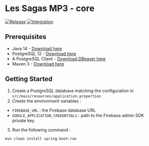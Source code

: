 # Les Sagas MP3 - core
[![Release](https://github.com/les-sagas-mp3/core/workflows/Release/badge.svg)](https://github.com/les-sagas-mp3/core/actions?query=workflow%3ARelease)
[![Integration](https://github.com/les-sagas-mp3/core/workflows/Integration/badge.svg)](https://github.com/les-sagas-mp3/core/actions?query=workflow%3AIntegration)

## Prerequisites

- Java 14 - [Download here](https://jdk.java.net/14/)
- PostgreSQL 12 - [Download here](https://www.postgresql.org/download/)
- A PostgreSQL Client - [Download DBeaver here](https://dbeaver.io/download/)
- Maven 3 - [Download here](https://maven.apache.org/download.cgi)

## Getting Started

1. Create a PostgreSQL database matching the configuration in `src/main/resources/application.properties`
2. Create the environment variables :
  - `FIREBASE_URL` : the Firebase database URL
  - `GOOGLE_APPLICATION_CREDENTIALS` : path to the Firebase admin SDK private key 
3. Run the following command :
```bash
mvn clean install spring-boot:run
```
